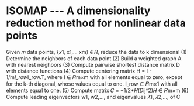 # ISOMAP --- A dimensionality reduction method for nonlinear data points
Given 𝑚 data points, {𝑥1, x1,… xm} ∈ 𝑅, reduce the data to k dimensional
(1) Determine the neighbors of each data point
(2) Build a weighted graph A with nearest neighbors
(3) Compute pairwise shortest distance matrix D with distance functions
(4) Compute centering matrix H = I - 1/m*I_row*I_row.T, where I ∈ 𝑅m×m with all elements equal to zero, except for the k-th diagonal, whose values equal to one. I_row ∈ 𝑅m×1 with all elements equal to one.
(5) Compute matrix 𝐶 = −1/2*𝐻(𝐷ij^2)𝐻 ∈ 𝑅m×m
(6) Compute leading eigenvectors w1, w2,..., and eigenvalues 𝜆1, 𝜆2,..., of C
